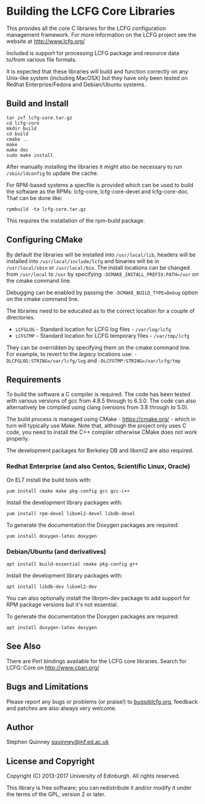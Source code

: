 # Building the LCFG Core Libraries

This provides all the core C libraries for the LCFG configuration
management framework. For more information on the LCFG project see the
website at http://www.lcfg.org/

Included is support for processing LCFG package and resource data
to/from various file formats.

It is expected that these libraries will build and function correctly
on any Unix-like system (including MacOSX) but they have only been
tested on Redhat Enterprise/Fedora and Debian/Ubuntu systems.

## Build and Install

    tar zxf lcfg-core.tar.gz
    cd lcfg-core
    mkdir build
    cd build
    cmake ..
    make
    make doc
    sudo make install

After manually installing the libraries it might also be necessary to
run `/sbin/ldconfig` to update the cache.

For RPM-based systems a specfile is provided which can be used to
build the software as the RPMs: lcfg-core, lcfg-core-devel and
lcfg-core-doc. That can be done like:

    rpmbuild -ta lcfg-core.tar.gz

This requires the installation of the rpm-build package.

## Configuring CMake

By default the libraries will be installed into `/usr/local/lib`,
headers will be installed into `/usr/local/include/lcfg` and binaries
will be in `/usr/local/sbin` or `/usr/local/bin`. The install
locations can be changed from `/usr/local` to `/usr` by specifying
`-DCMAKE_INSTALL_PREFIX:PATH=/usr` on the cmake command line.

Debugging can be enabled by passing the `-DCMAKE_BUILD_TYPE=Debug`
option on the cmake command line.

The libraries need to be educated as to the correct location for a
couple of directories.

   * `LCFGLOG` - Standard location for LCFG log files - `/var/log/lcfg`
   * `LCFGTMP` - Standard location for LCFG temporary files - `/var/tmp/lcfg`

They can be overridden by specifying them on the cmake command
line. For example, to revert to the *legacy* locations use:
`-DLCFGLOG:STRING=/var/lcfg/log` and `-DLCFGTMP:STRING=/var/lcfg/tmp`

## Requirements

To build the software a C compiler is required. The code has been
tested with various versions of gcc from 4.8.5 through to 6.3.0. The
code can also alternatively be compiled using clang (versions from 3.8
through to 5.0).

The build process is managed using CMake - https://cmake.org/ - which
in turn will typically use Make. Note that, although the project only
uses C code, you need to install the C++ compiler otherwise CMake does
not work properly.

The development packages for Berkeley DB and libxml2 are also required.

### Redhat Enterprise (and also Centos, Scientific Linux, Oracle)

On EL7 install the build tools with:

    yum install cmake make pkg-config gcc gcc-c++

Install the development library packages with:

    yum install rpm-devel libxml2-devel libdb-devel

To generate the documentation the Doxygen packages are required:

    yum install doxygen-latex doxygen

### Debian/Ubuntu (and derivatives)

    apt install build-essential cmake pkg-config g++

Install the development library packages with:

    apt install libdb-dev libxml2-dev

You can also optionally install the librpm-dev package to add support
for RPM package versions but it's not essential.

To generate the documentation the Doxygen packages are required:

    apt install doxygen-latex doxygen

## See Also

There are Perl bindings available for the LCFG core libraries. Search
for LCFG::Core on http://www.cpan.org/

## Bugs and Limitations

Please report any bugs or problems (or praise!) to bugs@lcfg.org,
feedback and patches are also always very welcome.

## Author

Stephen Quinney <squinney@inf.ed.ac.uk>

## License and Copyright

Copyright (C) 2013-2017 University of Edinburgh. All rights reserved.

This library is free software; you can redistribute it and/or modify
it under the terms of the GPL, version 2 or later.

